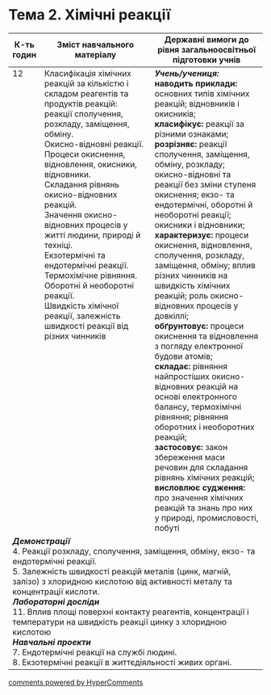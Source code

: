 <div id="hypercomments_widget" class="js-hypercomments-widget invisible"></div>

# Тема 2. Хімічні реакції

<table>
  <tr>
    <td width="10%" align="center"><b>К-ть годин</b></td>
    <td width="45%" align="center"><b>Зміст навчального матеріалу</b></td>
    <td width="45%" align="center"><b>Державні вимоги до рівня загальноосвітньої підготовки учнів</b></td>
  </tr>
<tbody>
  <tr>
<td width="10%" style="vertical-align:top !important;">12</td>
    <td width="45%" style="vertical-align:top !important;">
Класифікація хімічних реакцій за кількістю і складом реагентів та продуктів реакцій: реакції сполучення, розкладу, заміщення, обміну.<br>
Окисно-відновні реакції. Процеси окиснення, відновлення, окисники, відновники.<br>
Складання рівнянь окисно-відновних реакцій.<br>
Значення окисно-відновних процесів у житті людини, природі й техніці.<br>
Екзотермічні та ендотермічні реакції. Термохімічне рівняння.<br>
Оборотні й необоротні реакції.<br>
Швидкість хімічної реакції, залежність швидкості реакції від різних чинників
</td>
    <td width="45%" style="vertical-align:top !important;">
<i><b>Учень/учениця:</b></i><br>
<b>наводить приклади:</b> основних типів хімічних реакцій; відновників і окисників;<br>
<b>класифікує: </b> реакції за різними ознаками;<br>
<b>розрізняє:</b> реакції сполучення, заміщення, обміну, розкладу; окисно-відновні та реакції без зміни ступеня окиснення; екзо- та ендотермічні, оборотні й необоротні реакції; окисники і відновники;<br>
<b>характеризує:</b> процеси окиснення, відновлення, сполучення, розкладу, заміщення, обміну; вплив різних чинників на швидкість хімічних реакцій; роль окисно-відновних процесів у довкіллі;<br>
<b>обґрунтовує:</b> процеси окиснення та відновлення з погляду електронної будови атомів; <br>
<b>складає: </b> рівняння найпростіших окисно-відновних реакцій на основі електронного балансу, термохімічні рівняння; рівняння оборотних і необоротних реакцій;<br>
<b>застосовує:</b> закон збереження маси речовин для складання рівнянь хімічних реакцій;<br>
<b>висловлює судження:</b> про значення хімічних реакцій та знань про них у природі, промисловості, побуті
</td>
  </tr>
    <tr>
    <td width="45%" style="vertical-align:top !important;" colspan="3">
<b><i>Демонстрації</i></b><br>
4.  Реакції розкладу, сполучення, заміщення, обміну, екзо- та ендотермічні реакції.<br> 
5.  Залежність швидкості реакцій металів (цинк, магній, залізо) з хлоридною кислотою від активності металу та концентрації кислоти.<br> 
<b><i>Лабораторні досліди</i></b><br> 
11. Вплив площі поверхні контакту реагентів, концентрації і температури на швидкість реакції цинку з хлоридною кислотою<br> 
<b><i>Навчальні проекти</i></b><br>
7. Ендотермічні реакції на службі людині.<br> 
8. Екзотермічні реакції в життєдіяльності живих органі.
</td>
  </tr>
</tbody>
</table>

<div class="js-hypercomments-container">
<a href="http://hypercomments.com" class="hc-link" title="comments widget">comments powered by HyperComments</a>
</div>